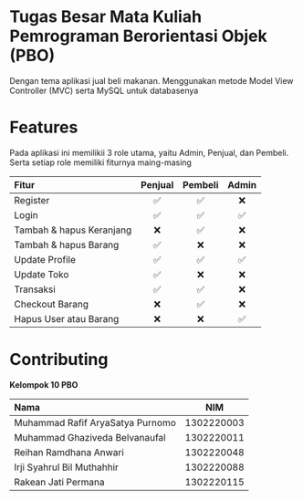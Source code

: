 
# Tugas Besar Mata Kuliah Pemrograman Berorientasi Objek (PBO)

Dengan tema aplikasi jual beli makanan. Menggunakan metode Model View Controller (MVC) serta MySQL untuk databasenya

# Features

Pada aplikasi ini memilikii 3 role utama, yaitu Admin, Penjual, dan Pembeli. Serta setiap role memiliki fiturnya maing-masing

|**Fitur**| **Penjual** |  **Pembeli**  | **Admin** |
|:-------|:-----------:|:--------:|:------:|
| Register| ✅          |    ✅   | ❌ |
|Login    | ✅          |✅       | ✅ |
|Tambah & hapus Keranjang| ❌   |✅ |  ❌|
|Tambah & hapus Barang| ✅   |❌ |  ❌|
|Update Profile| ✅   |✅ |  ✅|
|Update Toko| ✅   |❌ |  ❌|
|Transaksi| ✅   |✅ |  ❌|
|Checkout Barang| ❌   |✅|❌|
|Hapus User atau Barang| ❌   |❌ |  ✅|

# Contributing
**Kelompok 10 PBO**

|**Nama**| **NIM** |  
|:-------|:-----------:|
|Muhammad Rafif AryaSatya Purnomo|1302220003|
|Muhammad Ghaziveda Belvanaufal|1302220011|
|Reihan Ramdhana Anwari|1302220048|
|Irji Syahrul Bil Muthahhir |1302220088|
|Rakean Jati Permana|1302220115|
